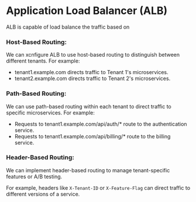 # Application Load Balancer (ALB)

ALB is capable of load balance the traffic based on

### Host-Based Routing:

We can xcnfigure ALB to use host-based routing to distinguish between different tenants. For example:

- tenant1.example.com directs traffic to Tenant 1's microservices.
- tenant2.example.com directs traffic to Tenant 2's microservices.

### Path-Based Routing: 

We can use path-based routing within each tenant to direct traffic to specific microservices. For example:

- Requests to tenant1.example.com/api/auth/* route to the authentication service.
- Requests to tenant1.example.com/api/billing/* route to the billing service.

### Header-Based Routing: 

We can implement header-based routing to manage tenant-specific features or A/B testing. 

For example, headers like `X-Tenant-ID` or `X-Feature-Flag` can direct traffic to different versions of a service.

